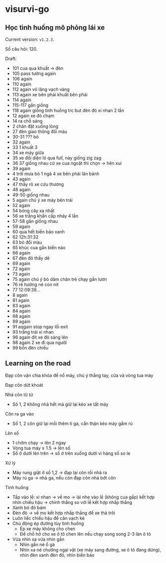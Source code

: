 # visurvi-go

## Học tình huống mô phỏng lái xe

Current version: `v1.2.3`.

Số câu hỏi: 120.

Draft:

- 101 cua qua khuất -> đèn
- 105 pass tường again
- 106 again
- 110 again
- 112 again vô lăng vạch vàng
- 113 again xe bên phải khuất bên phải
- 114 again
- 115-117 gần giống
- 118 again giống tình huống trc but đèn đỏ xi nhan 2 lần
- 12 again xe đỏ chạm
- 14 ra chỗ sáng
- 2 chân đặt xuống lòng
- 27 đèn giao thông đổi màu
- 30-31 ??? bò
- 32 again
- 33 1 khuất 3
- 34 xe máy giữa
- 35 xe đối diện ló qua full, này giống zig zag
- 36 37 giống nhau cứ xe cua ngoặt thì chọn -> hên xui
- 39 again
- 4 trời mưa bỏ 1 ngã 4 xe bên phải lăn bánh
- 43 again
- 47 thấy rõ xe cứu thương
- 48 again
- 49-50 giống nhau
- 5 again chú ý xe máy bên trái
- 52 again
- 54 bóng cây xa nhất
- 56 xe trắng khẩn cấp nháy 4 lần
- 57-58 gần giống nhau
- 59 again
- 60 qua hết biển báo xanh
- 62 12h:31:32
- 63 bò đổi màu
- 65 khúc cua gần biển náo
- 66 again
- 67 đèn đỏ thấy dê
- 69 again
- 72 again
- 73 again
- 75 again chú ý bò dâm chân trẻ chạy gần lươn
- 76 rẽ hướng né con nít
- 77 12:09:39...
- 8 again
- 81 again
- 83 again
- 84 again
- 88 again
- 89 again
- 91 aqgain stop ngay lối exit
- 93 trắng trái xi nhan
- 96 again đít xe đỏ sáng lên
- 98 again 2 xe đi qua người
- 99 bốn đèn chiếu

## Learning on the road

Đạp côn vặn chìa khóa để nổ máy, chú ý thắng tay, cửa và vòng tua máy

Đạp côn dứt khoát

Nhả côn từ từ

- Số 1, 2 không nhả hết mà giữ lại kẻo xe tắt máy

Côn ra ga vào

- Số 1, 2 côn giữ lại mồi thêm tí ga, cẩn thận kẻo máy gầm rú

Lên số

- 1 chớm chạy → lên 2 ngay
- Vòng tua máy ≥ 1.5 → lên số
- Số ở dưới lên trên → số ở trên xuống dưới vì hàng số so le

Xử lý

- Máy rung giật ở số 1,2 → đạp lại côn rồi nhả ra
- Máy rú ga → nhả ga, nếu còn đạp côn nhả bớt côn

Tình huống

- Tấp vào lề: xi nhan → về mo → lái nhẹ vào lề (không cua gấp) kết hợp nhìn chiếu hậu → chỉnh thẳng so với lề kết hợp nhấp thắng
- Xanh bỏ đỏ bám
- Đèn đỏ → về mo kết hợp nhấp thắng để xe thả trôi
- Luôn liếc chiếu hậu để căn vạch kẻ
- Chủ động ép đường tùy tình huống
  - Ép xe máy không cho chen
  - Để chỗ hở cho xe ô tô chen lên nếu chạy song song 2-3 làn ô tô
- Vừa nhìn xa vừa nhìn gần
  - Nhìn gần né ổ gà
  - Nhìn xa né chướng ngại vật (xe máy sang đường, xe ô tô đang dừng), nhìn đèn xanh đèn đỏ, nhìn biển báo
